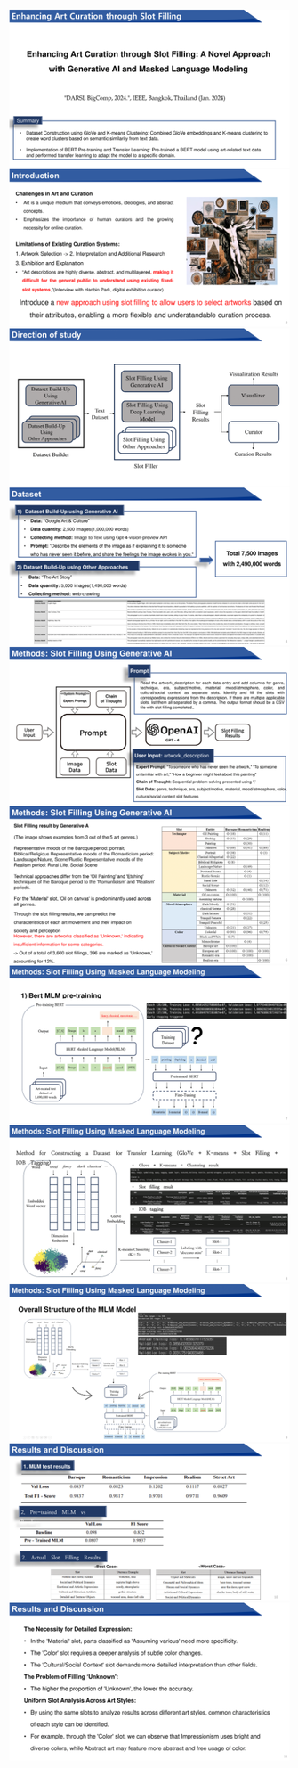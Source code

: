 ![ds](<https://raw.githubusercontent.com/HUFS-NLP-Team2/The-Art-of-Curation-Using-Slot-Filling-to-Expand-Accessibility-to-The-Public/main/description/description%20(1).png>)
![ds](<https://raw.githubusercontent.com/HUFS-NLP-Team2/The-Art-of-Curation-Using-Slot-Filling-to-Expand-Accessibility-to-The-Public/main/description/description%20(2).png>)
![ds](<https://raw.githubusercontent.com/HUFS-NLP-Team2/The-Art-of-Curation-Using-Slot-Filling-to-Expand-Accessibility-to-The-Public/main/description/description%20(3).png>)
![ds](<https://raw.githubusercontent.com/HUFS-NLP-Team2/The-Art-of-Curation-Using-Slot-Filling-to-Expand-Accessibility-to-The-Public/main/description/description%20(4).png>)
![ds](<https://raw.githubusercontent.com/HUFS-NLP-Team2/The-Art-of-Curation-Using-Slot-Filling-to-Expand-Accessibility-to-The-Public/main/description/description%20(5).png>)
![ds](<https://raw.githubusercontent.com/HUFS-NLP-Team2/The-Art-of-Curation-Using-Slot-Filling-to-Expand-Accessibility-to-The-Public/main/description/description%20(6).png>)
![ds](<https://raw.githubusercontent.com/HUFS-NLP-Team2/The-Art-of-Curation-Using-Slot-Filling-to-Expand-Accessibility-to-The-Public/main/description/description%20(7).png>)
![ds](<https://raw.githubusercontent.com/HUFS-NLP-Team2/The-Art-of-Curation-Using-Slot-Filling-to-Expand-Accessibility-to-The-Public/main/description/description%20(8).png>)
![ds](<https://raw.githubusercontent.com/HUFS-NLP-Team2/The-Art-of-Curation-Using-Slot-Filling-to-Expand-Accessibility-to-The-Public/main/description/description%20(9).png>)
![ds](<https://raw.githubusercontent.com/HUFS-NLP-Team2/The-Art-of-Curation-Using-Slot-Filling-to-Expand-Accessibility-to-The-Public/main/description/description%20(10).png>)
![ds](<https://raw.githubusercontent.com/HUFS-NLP-Team2/The-Art-of-Curation-Using-Slot-Filling-to-Expand-Accessibility-to-The-Public/main/description/description%20(11).png>)
